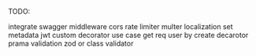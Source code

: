 TODO:

integrate swagger
middleware cors rate limiter multer localization 
set metadata
jwt 
custom decorator use case get req user by create decarotor prama
validation zod or class validator